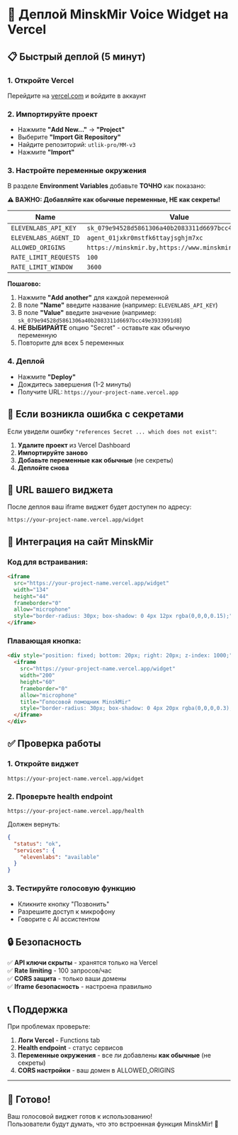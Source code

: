 # 🚀 Деплой MinskMir Voice Widget на Vercel

## 📋 Быстрый деплой (5 минут)

### 1. Откройте Vercel
Перейдите на [vercel.com](https://vercel.com) и войдите в аккаунт

### 2. Импортируйте проект
- Нажмите **"Add New..."** → **"Project"**
- Выберите **"Import Git Repository"**
- Найдите репозиторий: `utlik-pro/MM-v3`
- Нажмите **"Import"**

### 3. Настройте переменные окружения
В разделе **Environment Variables** добавьте **ТОЧНО** как показано:

**⚠️ ВАЖНО: Добавляйте как обычные переменные, НЕ как секреты!**

| Name | Value |
|------|-------|
| `ELEVENLABS_API_KEY` | `sk_079e94528d5861306a40b2083311d6697bcc49e3933991d8` |
| `ELEVENLABS_AGENT_ID` | `agent_01jxkr0mstfk6ttayjsghjm7xc` |
| `ALLOWED_ORIGINS` | `https://minskmir.by,https://www.minskmir.by` |
| `RATE_LIMIT_REQUESTS` | `100` |
| `RATE_LIMIT_WINDOW` | `3600` |

**Пошагово:**
1. Нажмите **"Add another"** для каждой переменной
2. В поле **"Name"** введите название (например: `ELEVENLABS_API_KEY`)
3. В поле **"Value"** введите значение (например: `sk_079e94528d5861306a40b2083311d6697bcc49e3933991d8`)
4. **НЕ ВЫБИРАЙТЕ** опцию "Secret" - оставьте как обычную переменную
5. Повторите для всех 5 переменных

### 4. Деплой
- Нажмите **"Deploy"**
- Дождитесь завершения (1-2 минуты)
- Получите URL: `https://your-project-name.vercel.app`

## 🔧 Если возникла ошибка с секретами

Если увидели ошибку `"references Secret ... which does not exist"`:

1. **Удалите проект** из Vercel Dashboard
2. **Импортируйте заново** 
3. **Добавьте переменные как обычные** (не секреты)
4. **Деплойте снова**

## 🎯 URL вашего виджета
После деплоя ваш iframe виджет будет доступен по адресу:
```
https://your-project-name.vercel.app/widget
```

## 🔧 Интеграция на сайт MinskMir

### Код для встраивания:
```html
<iframe 
  src="https://your-project-name.vercel.app/widget"
  width="134"
  height="44"
  frameborder="0"
  allow="microphone"
  style="border-radius: 30px; box-shadow: 0 4px 12px rgba(0,0,0,0.15);">
</iframe>
```

### Плавающая кнопка:
```html
<div style="position: fixed; bottom: 20px; right: 20px; z-index: 1000;">
  <iframe 
    src="https://your-project-name.vercel.app/widget"
    width="200"
    height="60"
    frameborder="0"
    allow="microphone"
    title="Голосовой помощник MinskMir"
    style="border-radius: 30px; box-shadow: 0 4px 20px rgba(0,0,0,0.3);">
  </iframe>
</div>
```

## ✅ Проверка работы

### 1. Откройте виджет
```
https://your-project-name.vercel.app/widget
```

### 2. Проверьте health endpoint
```
https://your-project-name.vercel.app/health
```

Должен вернуть:
```json
{
  "status": "ok",
  "services": {
    "elevenlabs": "available"
  }
}
```

### 3. Тестируйте голосовую функцию
- Кликните кнопку "Позвонить"
- Разрешите доступ к микрофону
- Говорите с AI ассистентом

## 🔒 Безопасность

✅ **API ключи скрыты** - хранятся только на Vercel  
✅ **Rate limiting** - 100 запросов/час  
✅ **CORS защита** - только ваши домены  
✅ **Iframe безопасность** - настроена правильно  

## 📞 Поддержка

При проблемах проверьте:
1. **Логи Vercel** - Functions tab
2. **Health endpoint** - статус сервисов  
3. **Переменные окружения** - все ли добавлены **как обычные** (не секреты)
4. **CORS настройки** - ваш домен в ALLOWED_ORIGINS

---

## 🎉 Готово!

Ваш голосовой виджет готов к использованию!  
Пользователи будут думать, что это встроенная функция MinskMir! 🎯 